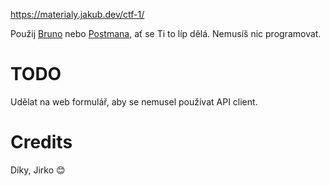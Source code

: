 https://materialy.jakub.dev/ctf-1/

Použij [Bruno](https://www.usebruno.com/) nebo [Postmana](https://www.postman.com/), ať se Ti to líp dělá. Nemusíš nic programovat.
# TODO
Udělat na web formulář, aby se nemusel používat API client.
# Credits
Díky, Jirko 😊

